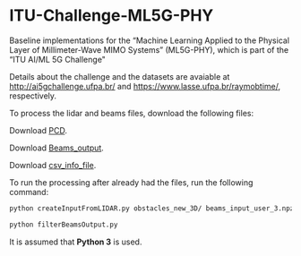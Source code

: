 # ITU-Challenge-ML5G-PHY
Baseline implementations for the  “Machine Learning Applied to the Physical Layer of Millimeter-Wave MIMO Systems” (ML5G-PHY), which is part of the “ITU AI/ML 5G Challenge"

Details about the challenge and the datasets are avaiable at http://ai5gchallenge.ufpa.br/ and https://www.lasse.ufpa.br/raymobtime/, respectively.

To process the lidar and beams files, download the following files:

Download [PCD](https://nextcloud.lasseufpa.org/s/pwSk9CJnsZoK2ts).

Download [Beams_output](https://nextcloud.lasseufpa.org/s/pwSk9CJnsZoK2ts).

Download [csv_info_file](https://nextcloud.lasseufpa.org/s/afpG6qgmRPaJBfw).

To run the processing after already had the files, run the following command:

```bash
python createInputFromLIDAR.py obstacles_new_3D/ beams_input_user_3.npz
```

```bash
python filterBeamsOutput.py
```

It is assumed that **Python 3** is used.
